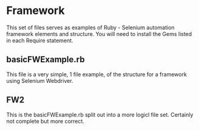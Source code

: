 Framework
=========

This set of files serves as examples of Ruby - Selenium automation framework elements and structure.
You will need to install the Gems listed in each Require statement.

## basicFWExample.rb
This file is a very simple, 1 file example, of the structure for a framework using Selenium Webdriver.

## FW2
This is the basicFWExample.rb split out into a more logicl file set. Certainly not complete but more correct.